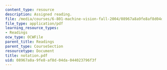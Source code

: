 ```yaml
---
content_type: resource
description: Assigned reading.
file: /media/courses/6-801-machine-vision-fall-2004/08967a8a9fe8af8d04da044023796f3f_notation.pdf
file_type: application/pdf
learning_resource_types:
- Readings
ocw_type: OCWFile
parent_title: Readings
parent_type: CourseSection
resourcetype: Document
title: notation.pdf
uid: 08967a8a-9fe8-af8d-04da-044023796f3f
---
```

